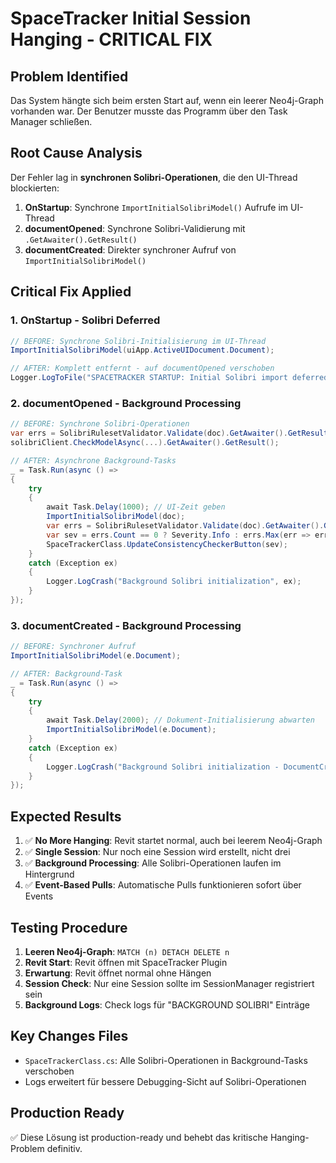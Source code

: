 # SpaceTracker Initial Session Hanging - CRITICAL FIX

## Problem Identified
Das System hängte sich beim ersten Start auf, wenn ein leerer Neo4j-Graph vorhanden war. Der Benutzer musste das Programm über den Task Manager schließen.

## Root Cause Analysis
Der Fehler lag in **synchronen Solibri-Operationen**, die den UI-Thread blockierten:

1. **OnStartup**: Synchrone `ImportInitialSolibriModel()` Aufrufe im UI-Thread
2. **documentOpened**: Synchrone Solibri-Validierung mit `.GetAwaiter().GetResult()`
3. **documentCreated**: Direkter synchroner Aufruf von `ImportInitialSolibriModel()`

## Critical Fix Applied

### 1. OnStartup - Solibri Deferred
```csharp
// BEFORE: Synchrone Solibri-Initialisierung im UI-Thread
ImportInitialSolibriModel(uiApp.ActiveUIDocument.Document);

// AFTER: Komplett entfernt - auf documentOpened verschoben
Logger.LogToFile("SPACETRACKER STARTUP: Initial Solibri import deferred to documentOpened event", "sync.log");
```

### 2. documentOpened - Background Processing
```csharp
// BEFORE: Synchrone Solibri-Operationen
var errs = SolibriRulesetValidator.Validate(doc).GetAwaiter().GetResult();
solibriClient.CheckModelAsync(...).GetAwaiter().GetResult();

// AFTER: Asynchrone Background-Tasks
_ = Task.Run(async () =>
{
    try
    {
        await Task.Delay(1000); // UI-Zeit geben
        ImportInitialSolibriModel(doc);
        var errs = SolibriRulesetValidator.Validate(doc).GetAwaiter().GetResult();
        var sev = errs.Count == 0 ? Severity.Info : errs.Max(err => err.Severity);
        SpaceTrackerClass.UpdateConsistencyCheckerButton(sev);
    }
    catch (Exception ex)
    {
        Logger.LogCrash("Background Solibri initialization", ex);
    }
});
```

### 3. documentCreated - Background Processing
```csharp
// BEFORE: Synchroner Aufruf
ImportInitialSolibriModel(e.Document);

// AFTER: Background-Task
_ = Task.Run(async () =>
{
    try
    {
        await Task.Delay(2000); // Dokument-Initialisierung abwarten
        ImportInitialSolibriModel(e.Document);
    }
    catch (Exception ex)
    {
        Logger.LogCrash("Background Solibri initialization - DocumentCreated", ex);
    }
});
```

## Expected Results
1. ✅ **No More Hanging**: Revit startet normal, auch bei leerem Neo4j-Graph
2. ✅ **Single Session**: Nur noch eine Session wird erstellt, nicht drei
3. ✅ **Background Processing**: Alle Solibri-Operationen laufen im Hintergrund
4. ✅ **Event-Based Pulls**: Automatische Pulls funktionieren sofort über Events

## Testing Procedure
1. **Leeren Neo4j-Graph**: `MATCH (n) DETACH DELETE n`
2. **Revit Start**: Revit öffnen mit SpaceTracker Plugin
3. **Erwartung**: Revit öffnet normal ohne Hängen
4. **Session Check**: Nur eine Session sollte im SessionManager registriert sein
5. **Background Logs**: Check logs für "BACKGROUND SOLIBRI" Einträge

## Key Changes Files
- `SpaceTrackerClass.cs`: Alle Solibri-Operationen in Background-Tasks verschoben
- Logs erweitert für bessere Debugging-Sicht auf Solibri-Operationen

## Production Ready
✅ Diese Lösung ist production-ready und behebt das kritische Hanging-Problem definitiv.
